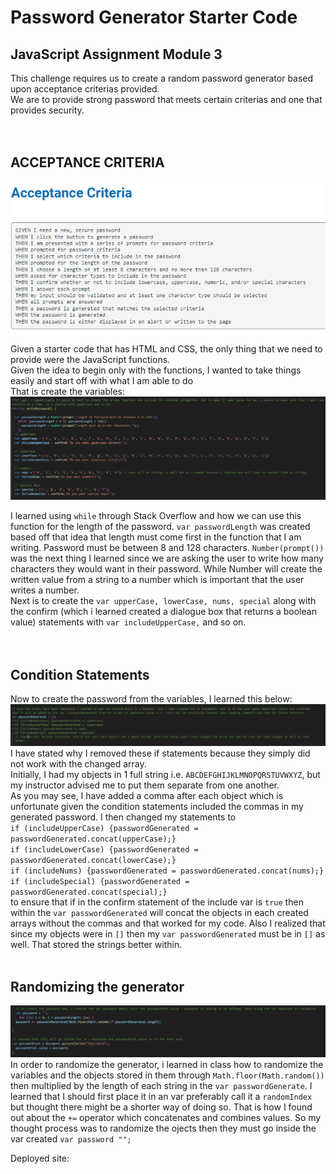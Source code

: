# Password Generator Starter Code

## JavaScript Assignment Module 3
This challenge requires us to create a random password generator based upon acceptance criterias provided. <br />
We are to provide strong password that meets certain criterias and one that provides security. <br />
<br />
<br />
## ACCEPTANCE CRITERIA
![Alt text](image.png) <br />

Given a starter code that has HTML and CSS, the only thing that we need to provide were the JavaScript functions. <br />
Given the idea to begin only with the functions, I wanted to take things easily and start off with what I am able to do <br />
That is create the variables: <br />
![Alt text](image-1.png)

I learned using `while` through Stack Overflow and how we can use this function for the length of the password. `var passwordLength` was created based off that idea that length must come first in the function that I am writing. Password must be between 8 and 128 characters. `Number(prompt())` was the next thing I learned since we are asking the user to write how many characters they would want in their password. While Number will create the written value from a string to a number which is important that the user writes a number. <br />
Next is to create the `var upperCase, lowerCase, nums, special` along with the confirm (which i learned created a dialogue box that returns a boolean value) statements with `var includeUpperCase,` and so on.  <br />
<br />
<br />
## Condition Statements
Now to create the password from the variables, I learned this below: <br />
![Alt text](image-2.png) <br />
I have stated why I removed these if statements because they simply did not work with the changed array. <br />
Initially, I had my objects in 1 full string i.e. `ABCDEFGHIJKLMNOPQRSTUVWXYZ`, but my instructor advised me to put them separate from one another. <br />
As you may see, I have added a comma after each object which is unfortunate given the condition statements included the commas in my generated password. I then changed my statements to <br />
`if (includeUpperCase) {passwordGenerated = passwordGenerated.concat(upperCase);}` <br />
`if (includeLowerCase) {passwordGenerated = passwordGenerated.concat(lowerCase);}` <br />
`if (includeNums) {passwordGenerated = passwordGenerated.concat(nums);} ` <br />
`if (includeSpecial) {passwordGenerated = passwordGenerated.concat(special);}` <br />
to ensure that if in the confirm statement of the include var is `true` then within the `var passwordGenerated` will concat the objects in each created arrays without the commas and that worked for my code. Also I realized that since my objects were in `[]` then my `var passwordGenerated` must be in `[]` as well. That stored the strings better within. 
<br />
<br />
## Randomizing the generator
![Alt text](image-3.png) <br />
In order to randomize the generator, i learned in class how to randomize the variables and the objects stored in them through `Math.floor(Math.random())` then multiplied by the length of each string in the `var passwordGenerate`. I learned that I should first place it in an var preferably call it a `randomIndex` but thought there might be a shorter way of doing so. That is how I found out about the `+=` operator which concatenates and combines values. So my thought process was to randomize the ojects then they must go inside the var created `var password "";`

Deployed site: 

